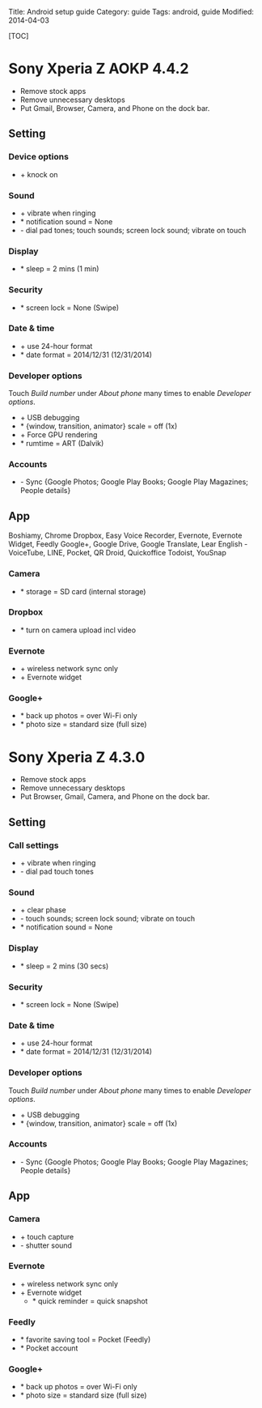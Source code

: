Title: Android setup guide
Category: guide
Tags: android, guide
Modified: 2014-04-03

[TOC]

# Sony Xperia Z AOKP 4.4.2

- Remove stock apps
- Remove unnecessary desktops
- Put Gmail, Browser, Camera, and Phone on the dock bar.

## Setting

### Device options

- \+ knock on

### Sound

- \+ vibrate when ringing
- \* notification sound = None
- \- dial pad tones; touch sounds; screen lock sound; vibrate on touch

### Display

- \* sleep = 2 mins (1 min)

### Security

- \* screen lock = None (Swipe)

### Date & time

- \+ use 24-hour format
- \* date format = 2014/12/31 (12/31/2014)

### Developer options

Touch *Build number* under *About phone* many times to enable *Developer options*.

- \+ USB debugging
- \* {window, transition, animator} scale = off (1x)
- \+ Force GPU rendering
- \* rumtime = ART (Dalvik)

### Accounts

- \- Sync {Google Photos; Google Play Books; Google Play Magazines; People details}


## App


Boshiamy, Chrome
Dropbox, Easy Voice Recorder, Evernote, Evernote Widget, Feedly
Google+, Google Drive, Google Translate,
Lear English - VoiceTube, LINE, Pocket, QR Droid, Quickoffice
Todoist, YouSnap


### Camera

- \* storage = SD card (internal storage)

### Dropbox

- \* turn on camera upload incl video

### Evernote

- \+ wireless network sync only
- \+ Evernote widget

### Google+

- \* back up photos = over Wi-Fi only
- \* photo size = standard size (full size)


# Sony Xperia Z 4.3.0

- Remove stock apps
- Remove unnecessary desktops
- Put Browser, Gmail, Camera, and Phone on the dock bar.

## Setting

### Call settings

- \+ vibrate when ringing
- \- dial pad touch tones


### Sound

- \+ clear phase
- \- touch sounds; screen lock sound; vibrate on touch
- \* notification sound = None

### Display


- \* sleep = 2 mins (30 secs)

### Security

- \* screen lock = None (Swipe)

### Date & time

- \+ use 24-hour format
- \* date format = 2014/12/31 (12/31/2014)

### Developer options

Touch *Build number* under *About phone* many times to enable *Developer options*.

- \+ USB debugging
- \* {window, transition, animator} scale = off (1x)

### Accounts

- \- Sync {Google Photos; Google Play Books; Google Play Magazines; People details}


## App

### Camera

- \+ touch capture
- \- shutter sound

### Evernote

- \+ wireless network sync only
- \+ Evernote widget
    - \* quick reminder = quick snapshot

### Feedly

- \* favorite saving tool = Pocket (Feedly)
- \* Pocket account

### Google+

- \* back up photos = over Wi-Fi only
- \* photo size = standard size (full size)
